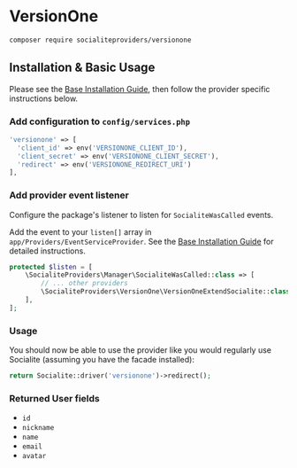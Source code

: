 # VersionOne

```bash
composer require socialiteproviders/versionone
```

## Installation & Basic Usage

Please see the [Base Installation Guide](https://socialiteproviders.com/usage/), then follow the provider specific instructions below.

### Add configuration to `config/services.php`

```php
'versionone' => [    
  'client_id' => env('VERSIONONE_CLIENT_ID'),  
  'client_secret' => env('VERSIONONE_CLIENT_SECRET'),  
  'redirect' => env('VERSIONONE_REDIRECT_URI') 
],
```

### Add provider event listener

Configure the package's listener to listen for `SocialiteWasCalled` events.

Add the event to your `listen[]` array in `app/Providers/EventServiceProvider`. See the [Base Installation Guide](https://socialiteproviders.com/usage/) for detailed instructions.

```php
protected $listen = [
    \SocialiteProviders\Manager\SocialiteWasCalled::class => [
        // ... other providers
        \SocialiteProviders\VersionOne\VersionOneExtendSocialite::class.'@handle',
    ],
];
```

### Usage

You should now be able to use the provider like you would regularly use Socialite (assuming you have the facade installed):

```php
return Socialite::driver('versionone')->redirect();
```

### Returned User fields

- ``id``
- ``nickname``
- ``name``
- ``email``
- ``avatar``
